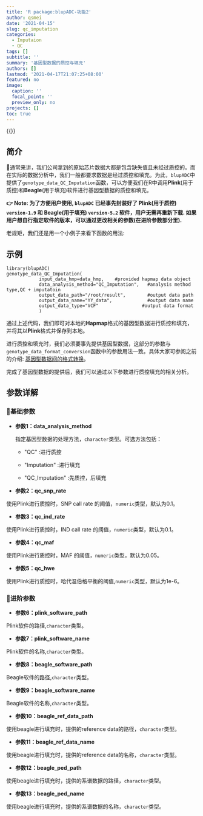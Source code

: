 ```yaml
---
title: 'R package:blupADC-功能2'
author: qsmei
date: '2021-04-15'
slug: qc_imputation
categories:
  - Imputaion
  - QC
tags: []
subtitle: ''
summary: '基因型数据的质控与填充'
authors: []
lastmod: '2021-04-17T21:07:25+08:00'
featured: no
image:
  caption: ''
  focal_point: ''
  preview_only: no
projects: []
toc: true
---
```


{{<toc>}}

## 简介

🤖通常来讲，我们公司拿到的原始芯片数据大都是包含缺失值且未经过质控的。而在实际的数据分析中，我们一般都要求数据是经过质控和填充。为此，`blupADC`中提供了`genotype_data_QC_Imputation`函数，可以方便我们在R中调用**Plink**(用于质控)和**Beagle**(用于填充)软件进行基因型数据的质控和填充。

**👉 Note:  为了方便用户使用,  `blupADC` 已经事先封装好了 Plink(用于质控)  `version-1.9` 和  Beagle(用于填充) `version-5.2` 软件，用户无需再重新下载. 如果用户想自行指定软件的版本，可以通过更改相关的参数(在进阶参数部分里).**

老规矩，我们还是用一个小例子来看下函数的用法:

## 示例

``` {.R}
library(blupADC)
genotype_data_QC_Imputation(
            input_data_hmp=data_hmp,    #provided hapmap data object
            data_analysis_method="QC_Imputation",   #analysis method type,QC + imputatoin
            output_data_path="/root/result",        #output data path
            output_data_name="YY_data",             #output data name
            output_data_type="VCF"                #output data format 
            )                       
```

通过上述代码，我们即可对本地的**Hapmap**格式的基因型数据进行质控和填充，并将其以**Plink**格式并保存到本地。

进行质控和填充时，我们必须要事先提供基因型数据，这部分的参数与`genotype_data_format_conversion`函数中的参数用法一致。具体大家可参阅之前的介绍: [基因型数据间的格式转换](https://qsmei.netlify.app/zh/post/blupadc/)。

完成了基因型数据的提供后，我们可以通过以下参数进行质控填充的相关分析。

## 参数详解

### 💙基础参数

- **参数1：data_analysis_method**

  指定基因型数据的处理方法，`character`类型。可选方法包括：

  -   "QC" :进行质控
  -   "Imputation" :进行填充

  -   "QC_Imputation" :先质控，后填充

-   **参数2：qc_snp_rate**

使用Plink进行质控时，SNP call rate 的阈值，`numeric`类型，默认为0.1。

-   **参数3：qc_ind_rate**

使用Plink进行质控时，IND call rate 的阈值，`numeric`类型，默认为0.1。

-   **参数4：qc_maf**

使用Plink进行质控时，MAF 的阈值，`numeric`类型，默认为0.05。

-   **参数5：qc_hwe**

使用Plink进行质控时，哈代温伯格平衡的阈值,`numeric`类型，默认为1e-6。

### 💜进阶参数

- **参数6：plink_software_path**

Plink软件的路径,`character`类型。

-   **参数7：plink_software_name**

Plink软件的名称,`character`类型。

-   **参数8：beagle_software_path**

Beagle软件的路径,`character`类型。

-   **参数9：beagle_software_name**

Beagle软件的名称,`character`类型。

-   **参数10：beagle_ref_data_path**

使用beagle进行填充时，提供的reference data的路径，`character`类型。

-   **参数11：beagle_ref_data_name**

使用beagle进行填充时，提供的reference data的名称，`character`类型。

-   **参数12：beagle_ped_path**

使用beagle进行填充时，提供的系谱数据的路径，`character`类型。

-   **参数13：beagle_ped_name**

使用beagle进行填充时，提供的系谱数据的名称，`character`类型。
